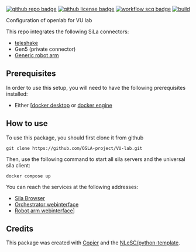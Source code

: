 [![github repo badge](https://img.shields.io/badge/github-repo-000.svg?logo=github&labelColor=gray&color=blue)](https://github.com/OSLA-project/VU-lab) [![github license badge](https://img.shields.io/github/license/OSLA-project/VU-lab)](https://github.com/OSLA-project/VU-lab) [![workflow scq badge](https://sonarcloud.io/api/project_badges/measure?project=OSLA-project_VU-lab&metric=alert_status)](https://sonarcloud.io/dashboard?id=OSLA-project_VU-lab)  [![build](https://github.com/OSLA-project/VU-lab/actions/workflows/build.yml/badge.svg)](https://github.com/OSLA-project/VU-lab/actions/workflows/build.yml) 

Configuration of openlab for VU lab

This repo integrates the following SiLa connectors:
- [teleshake](https://gitlab.com/sila-driver-group/teleshake)
- Gen5 (private connector)
- [Generic robot arm](https://gitlab.com/OpenLabAutomation/device-integration/genericroboticarm)

## Prerequisites
In order to use this setup, you will need to have the following prerequisites installed:
- Either [[docker desktop](https://docs.docker.com/get-started/get-docker/) or [docker engine](https://docs.docker.com/engine/install/)

## How to use
To use this package, you should first clone it from github
```shell
git clone https://github.com/OSLA-project/VU-lab.git
```

Then, use the following command to start all sila servers and the universal sila client: 

```shell
docker compose up
```

You can reach the services at the following addresses:
- [Sila Browser](http://localhost:3000)
- [Orchestrator webinterface](http://localhost:8050)
- [Robot arm webinterface](http://localhost:8055)]


## Credits

This package was created with [Copier](https://github.com/copier-org/copier) and the [NLeSC/python-template](https://github.com/NLeSC/python-template).
